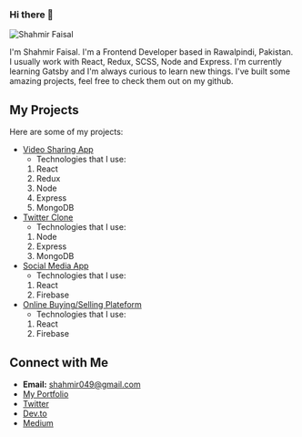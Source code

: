 ### Hi there 👋

![Shahmir Faisal](https://pbs.twimg.com/profile_images/1268895858977890304/aQFhVPFI_400x400.jpg)

I'm Shahmir Faisal. I'm a Frontend Developer based in Rawalpindi, Pakistan. I usually work with React, Redux, SCSS, Node and Express.
I'm currently learning Gatsby and I'm always curious to learn new things. I've built some amazing projects, feel free to check them out on my github.

## My Projects
Here are some of my projects:

* [Video Sharing App](https://video-sharing-app-19b10.firebaseapp.com/)
  * Technologies that I use:
   1. React
   1. Redux
   1. Node
   1. Express
   1. MongoDB
* [Twitter Clone](https://node-twitter-clone.herokuapp.com/)
  * Technologies that I use:
  1. Node
  1. Express
  1. MongoDB
* [Social Media App](https://somedial-3f51d.firebaseapp.com/)
  * Technologies that I use:
  1. React
  1. Firebase
* [Online Buying/Selling Plateform](https://e-commerce-a35a3.firebaseapp.com/)
  * Technologies that I use:
  1. React
  1. Firebase

## Connect with Me 

* __Email:__ shahmir049@gmail.com
* [My Portfolio](https://portfolio-543bf.firebaseapp.com/)
* [Twitter](https://twitter.com/shahmir049)
* [Dev.to](https://dev.to/shahmir049)
* [Medium](https://medium.com/@shahmir049)
